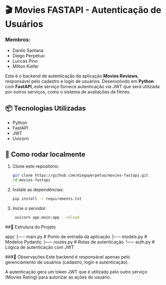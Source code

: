 # 🎬 Movies FASTAPI - Autenticação de Usuários

### Membros:
- Danilo Santana
- Diego Perpétuo
- Luccas Pino
- Milton Kiefer

Este é o backend de autenticação da aplicação **Movies Reviews**, responsável pelo cadastro e login de usuários. Desenvolvido em **Python** com **FastAPI**, este serviço fornece autenticação via JWT que será utilizada por outros serviços, como o sistema de avaliações de filmes.

## 📦 Tecnologias Utilizadas
- Python
- FastAPI
- JWT
- Uvicorn

## 🚀 Como rodar localmente

1. Clone este repositório:
   ```bash
   git clone https://github.com/diegoperpetuo/movies-fastapi.git
   cd movies-fastapi

2. Instale as dependências:
   ```bash
   pip install -r requirements.txt

3. Inicie o servidor:
   ```bash
    uvicorn app.main:app --reload


##📂 Estrutura do Projeto

app/
├── main.py         # Ponto de entrada da aplicação
├── models.py       # Modelos Pydantic
├── routes.py       # Rotas de autenticação
└── auth.py         # Lógica de autenticação com JWT

  
###📌 Observações
Este backend é responsável apenas pelo gerenciamento de usuários (cadastro, login e autenticação).

A autenticação gera um token JWT que é utilizado pelo outro serviço (Movies Rating) para autorizar as ações do usuário.
